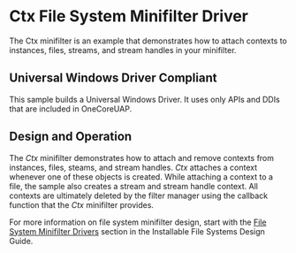 Ctx File System Minifilter Driver
=================================

The Ctx minifilter is an example that demonstrates how to attach contexts to instances, files, streams, and stream handles in your minifilter.

## Universal Windows Driver Compliant
This sample builds a Universal Windows Driver. It uses only APIs and DDIs that are included in OneCoreUAP.

Design and Operation
--------------------

The *Ctx* minifilter demonstrates how to attach and remove contexts from instances, files, steams, and stream handles. *Ctx* attaches a context whenever one of these objects is created. While attaching a context to a file, the sample also creates a stream and stream handle context. All contexts are ultimately deleted by the filter manager using the callback function that the *Ctx* minifilter provides.

For more information on file system minifilter design, start with the [File System Minifilter Drivers](http://msdn.microsoft.com/en-us/library/windows/hardware/ff540402) section in the Installable File Systems Design Guide.
